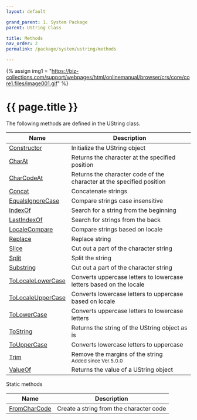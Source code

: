 ```yaml
---
layout: default

grand_parent: 1. System Package
parent: UString Class

title: Methods
nav_order: 2
permalink: /package/system/ustring/methods

---
```

{% assign img1 = "https://biz-collections.com/support/webpages/html/onlinemanual/browser/crs/core/core1.files/image001.gif" %}


# {{ page.title }}


The following methods are defined in the UString class.

|  Name | Description |
|-------|-------------|
|[Constructor](/package/system/ustring/methods/constructor) |Initialize the UString object |
|[CharAt](/package/system/ustring/methods/charat) |Returns the character at the specified position |
|[CharCodeAt](/package/system/ustring/methods/charcodeat) |Returns the character code of the character at the specified position |
|[Concat](/package/system/ustring/methods/concat) |Concatenate strings |
|[EqualsIgnoreCase](/package/system/ustring/methods/equalsignorecase) |Compare strings case insensitive |
|[IndexOf](/package/system/ustring/methods/indexof) |Search for a string from the beginning|
|[LastIndexOf](/package/system/ustring/methods/lastindexof) |Search for strings from the back |
|[LocaleCompare](/package/system/ustring/methods/localecompare) |Compare strings based on locale |
|[Replace](/package/system/ustring/methods/replace) |Replace string |
|[Slice](/package/system/ustring/methods/slice) |Cut out a part of the character string |
|[Split](/package/system/ustring/methods/split) |Split the string |
|[Substring](/package/system/ustring/methods/substring) |Cut out a part of the character string |
|[ToLocaleLowerCase](/package/system/ustring/methods/tolocalelowercase) |Converts uppercase letters to lowercase letters based on the locale |
|[ToLocaleUpperCase](/package/system/ustring/methods/tolocaleuppercase) |Converts lowercase letters to uppercase based on locale |
|[ToLowerCase](/package/system/ustring/methods/tolowercase) |Converts uppercase letters to lowercase letters |
|[ToString](/package/system/ustring/methods/tostring) |Returns the string of the UString object as is |
|[ToUpperCase](/package/system/ustring/methods/touppercase) |Converts lowercase letters to uppercase |
|[Trim](/package/system/ustring/methods/trim) |Remove the margins of the string<br><small>Added since Ver.5.0.0</small> |
|[ValueOf](/package/system/ustring/methods/valueof) |Returns the value of a UString object |

Static methods

|  Name | Description |
|-------|-------------|
|[FromCharCode](/package/system/ustring/methods/fromcharcode) | Create a string from the character code |
